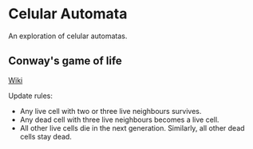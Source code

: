 # Celular Automata
An exploration of celular automatas.

## Conway's game of life

[Wiki](https://en.wikipedia.org/wiki/Conway%27s_Game_of_Life)

Update rules:
- Any live cell with two or three live neighbours survives.
- Any dead cell with three live neighbours becomes a live cell.
- All other live cells die in the next generation. Similarly, all other dead cells stay dead.
